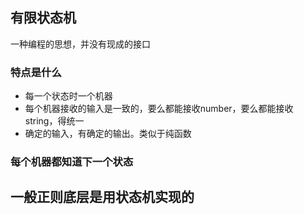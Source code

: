 
## 有限状态机
一种编程的思想，并没有现成的接口

### 特点是什么
* 每一个状态时一个机器
* 每个机器接收的输入是一致的，要么都能接收number，要么都能接收string，得统一
* 确定的输入，有确定的输出。类似于纯函数

### 每个机器都知道下一个状态


## 一般正则底层是用状态机实现的